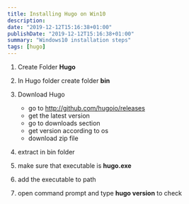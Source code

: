 ```yaml
---
title: Installing Hugo on Win10
description: 
date: "2019-12-12T15:16:38+01:00"
publishDate: "2019-12-12T15:16:38+01:00"
summary: "Windows10 installation steps"
tags: [hugo]
---
```


1. Create Folder **Hugo**
2. In Hugo folder create folder **bin**

3. Download Hugo

    * go to <http://github.com/hugoio/releases>
    * get the latest version
    * go to downloads section
    * get version according to os
    * download zip file

4. extract in bin folder
5. make sure that executable is **hugo.exe**
6. add the executable to path
7. open command prompt and type **hugo version** to check
